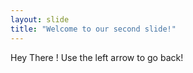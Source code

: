 ```yaml
---
layout: slide
title: "Welcome to our second slide!"
---
```

Hey There !
Use the left arrow to go back!
